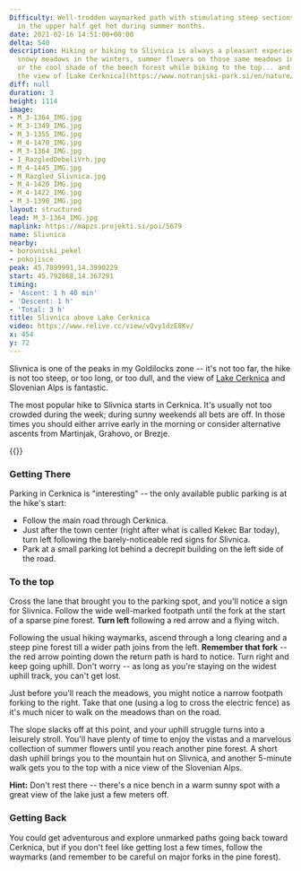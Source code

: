 ```yaml
---
Difficulty: Well-trodden waymarked path with stimulating steep sections. The meadows
  in the upper half get hot during summer months.
date: 2021-02-16 14:51:00+00:00
delta: 540
description: Hiking or biking to Slivnica is always a pleasant experience -- we love
  snowy meadows in the winters, summer flowers on those same meadows in the summer,
  or the cool shade of the beech forest while biking to the top... and then there's
  the view of [Lake Cerknica](https://www.notranjski-park.si/en/nature/natural-sights/lake-cerknica).
diff: null
duration: 3
height: 1114
image:
- M_3-1364_IMG.jpg
- M_3-1349_IMG.jpg
- M_3-1355_IMG.jpg
- M_4-1470_IMG.jpg
- M_3-1364_IMG.jpg
- I_RazgledDebeliVrh.jpg
- M_4-1445_IMG.jpg
- M_Razgled_Slivnica.jpg
- M_4-1420_IMG.jpg
- M_4-1422_IMG.jpg
- M_3-1390_IMG.jpg
layout: structured
lead: M_3-1364_IMG.jpg
maplink: https://mapzs.projekti.si/poi/5679
name: Slivnica
nearby:
- borovniski_pekel
- pokojisce
peak: 45.7899991,14.3990229
start: 45.792868,14.367291
timing:
- 'Ascent: 1 h 40 min'
- 'Descent: 1 h'
- 'Total: 3 h'
title: Slivnica above Lake Cerknica
video: https://www.relive.cc/view/vQvy1dzE8Kv/
x: 454
y: 72
---
```

Slivnica is one of the peaks in my Goldilocks zone -- it's not too far, the hike is not too steep, or too long, or too dull, and the view of [Lake Cerknica](https://www.notranjski-park.si/en/nature/natural-sights/lake-cerknica) and Slovenian Alps is fantastic.

The most popular hike to Slivnica starts in Cerknica. It's usually not too crowded during the week; during sunny weekends all bets are off. In those times you should either arrive early in the morning or consider alternative ascents from Martinjak, Grahovo, or Brezje.

{{<hike-details title="Facts First">}}

### Getting There

Parking in Cerknica is "interesting" -- the only available public parking is at the hike's start:

* Follow the main road through Cerknica.
* Just after the town center (right after what is called Kekec Bar today), turn left following the barely-noticeable red signs for Slivnica.
* Park at a small parking lot behind a decrepit building on the left side of the road.

### To the top

Cross the lane that brought you to the parking spot, and you'll notice a sign for Slivnica. Follow the wide well-marked footpath until the fork at the start of a sparse pine forest. **Turn left** following a red arrow and a flying witch. 

Following the usual hiking waymarks, ascend through a long clearing and a steep pine forest till a wider path joins from the left. **Remember that fork** -- the red arrow pointing down the return path is hard to notice. Turn right and keep going uphill. Don't worry -- as long as you're staying on the widest uphill track, you can't get lost.

Just before you'll reach the meadows, you might notice a narrow footpath forking to the right. Take that one (using a log to cross the electric fence) as it's much nicer to walk on the meadows than on the road.

The slope slacks off at this point, and your uphill struggle turns into a leisurely stroll. You'll have plenty of time to enjoy the vistas and a marvelous collection of summer flowers until you reach another pine forest. A short dash uphill brings you to the mountain hut on Slivnica, and another 5-minute walk gets you to the top with a nice view of the Slovenian Alps. 

**Hint:** Don't rest there -- there's a nice bench in a warm sunny spot with a great view of the lake just a few meters off.

### Getting Back

You could get adventurous and explore unmarked paths going back toward Cerknica, but if you don't feel like getting lost a few times, follow the waymarks (and remember to be careful on major forks in the pine forest).